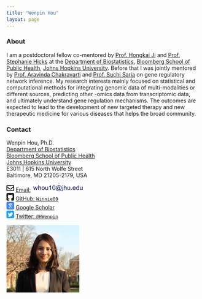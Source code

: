 ```yaml
---
title: "Wenpin Hou"
layout: page
---
```



### About

I am a postdoctoral fellow co-mentored by [Prof. Hongkai Ji](http://www.biostat.jhsph.edu/~hji/) and [Prof. Stephanie Hicks](https://www.stephaniehicks.com/) at the [Department of Biostatistics](https://www.jhsph.edu/departments/biostatistics/), [Bloomberg School of Public Health](https://www.jhsph.edu/), [Johns Hopkins University](https://www.jhu.edu/). Before that I was jointly mentored by [Prof. Aravinda Chakravarti](https://aravindachakravartilab.org/) and [Prof. Suchi Saria](https://suchisaria.jhu.edu/) on gene regulatory network inference. My research interests mainly focused on statistical and computational methods for integrating genomic data of multi-modalities or different sources, predicting other -omics data from transcriptomic data, and ultimately understand gene regulation mechanisms. The outcomes are expected to lead to the development of new targeted therapy and new therapeutic medicine for various diseases that helps the broad community.

### Contact

<div class="row-fluid" markdown="1">
<div class="span6" markdown="1">

Wenpin Hou, Ph.D. <br/>
[Department of Biostatistics](https://www.jhsph.edu/departments/biostatistics/) <br/>
[Bloomberg School of Public Health](https://www.jhsph.edu/) <br/>
[Johns Hopkins University](https://www.jhu.edu/) <br/>
E3011 | 615 North Wolfe Street <br/>
Baltimore, MD 21205-2179, USA

<img src="images/envelope.svg" alt="Email logo" width="20"> [Email:]() <img src="images/email_address.png" alt="Email address" width="134"> <br/>
<img src="images/github.svg" alt="GitHub logo" width="20"> [GitHub: `Winnie09`](https://github.com/Winnie09) <br/>
<img src="images/scholar.svg" alt="Google Scholar logo" width="20"> [Google Scholar](https://scholar.google.com.hk/citations?user=1wVQpBUAAAAJ&hl=en) <br/>
<img src="images/twitter.svg" alt="Twitter logo" width="20"> [Twitter: `@HWenpin`](https://twitter.com/HWenpin)

</div>
<div class="span3" markdown="1">

<img src="images/wenpin.png" alt="Wenpin Hou photo" width="190">

</div>
</div>




